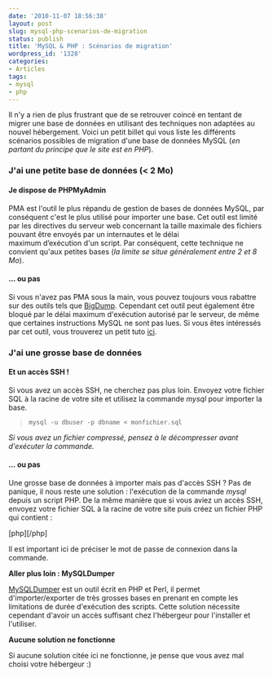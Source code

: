 ```yaml
---
date: '2010-11-07 18:56:38'
layout: post
slug: mysql-php-scenarios-de-migration
status: publish
title: 'MySQL & PHP : Scénarios de migration'
wordpress_id: '1328'
categories:
- Articles
tags:
- mysql
- php
---
```


Il n'y a rien de plus frustrant que de se retrouver coincé en tentant de migrer une base de données en utilisant des techniques non adaptées au nouvel hébergement. Voici un petit billet qui vous liste les différents scénarios possibles de migration d'une base de données MySQL (_en partant du principe que le site est en PHP_).








### J'ai une petite base de données (< 2 Mo)




#### Je dispose de PHPMyAdmin




PMA est l'outil le plus répandu de gestion de bases de données MySQL, par conséquent c'est le plus utilisé pour importer une base. Cet outil est limité par les directives du serveur web concernant la taille maximale des fichiers pouvant être envoyés par un internautes et le délai maximum d’exécution d'un script. Par conséquent, cette technique ne convient qu'aux petites bases (_la limite se situe généralement entre 2 et 8 Mo_).




#### ... ou pas




Si vous n'avez pas PMA sous la main, vous pouvez toujours vous rabattre sur des outils tels que [BigDump](http://www.ozerov.de/bigdump.php). Cependant cet outil peut également être bloqué par le délai maximum d'exécution autorisé par le serveur, de même que certaines instructions MySQL ne sont pas lues. Si vous êtes intéressés par cet outil, vous trouverez un petit tuto [ici](http://drupal.org/node/43024).








### J'ai une grosse base de données




#### Et un accès SSH !




Si vous avez un accès SSH, ne cherchez pas plus loin. Envoyez votre fichier SQL à la racine de votre site et utilisez la commande _mysql_ pour importer la base.




> 

>     
>     mysql -u dbuser -p dbname < monfichier.sql
> 
> 





_Si vous avez un fichier compressé, pensez à le décompresser avant d'exécuter la commande._




#### ... ou pas




Une grosse base de données à importer mais pas d'accès SSH ? Pas de panique, il nous reste une solution : l'exécution de la commande _mysql_ depuis un script PHP. De la même manière que si vous aviez un accès SSH, envoyez votre fichier SQL à la racine de votre site puis créez un fichier PHP qui contient :


[php]<?php
passthru("nohup mysql -u dbuser -pmonmotdepasse dbname < monfichier.sql");
 ?>[/php]


Il est important ici de préciser le mot de passe de connexion dans la commande.








**Aller plus loin : MySQLDumper**




[MySQLDumper](http://www.mysqldumper.net/) est un outil écrit en PHP et Perl, il permet d'importer/exporter de très grosses bases en prenant en compte les limitations de durée d'exécution des scripts. Cette solution nécessite cependant d'avoir un accès suffisant chez l'hébergeur pour l'installer et l'utiliser.








**Aucune solution ne fonctionne**




Si aucune solution citée ici ne fonctionne, je pense que vous avez mal choisi votre hébergeur :)



